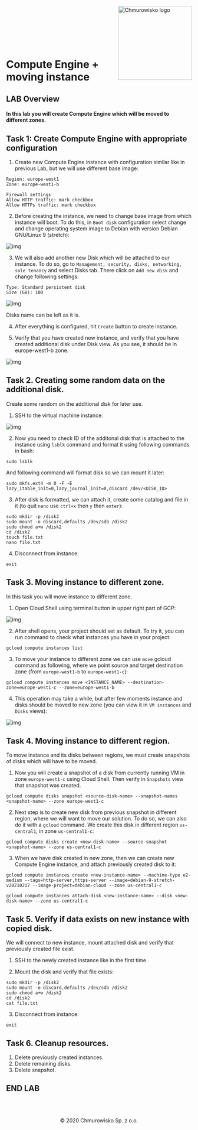<img src="../../../img/logo.png" alt="Chmurowisko logo" width="200"  align="right">
<br><br>
<br><br>
<br><br>

# Compute Engine + moving instance


## LAB Overview

#### In this lab you will create Compute Engine which will be moved to different zones.

## Task 1: Create Compute Engine with appropriate configuration

1. Create new Compute Engine instance with configuration similar like in previous Lab, but we will use different base image:

```
Region: europe-west1
Zone: europe-west1-b

Firewall settings
Allow HTTP traffic: mark checkbox
Allow HTTPs traffic: mark checkbox
```

2. Before creating the instance, we need to change base image from which instance will boot. To do this, in ``Boot disk`` configuration select change and change operating system image to Debian with version Debian GNU/Linux 9 (stretch):

![img](./img/boot-image.png)

3. We will also add another new Disk which will be attached to our instance. To do so, go to ``Management, security, disks, networking, sole tenancy`` and select Disks tab. There click on ``Add new disk`` and change following settings:

```
Type: Standard persistent disk
Size (GB): 100
```

![img](./img/add-new-disk.png)

Disks name can be left as it is.

4. After everything is configured, hit ``Create`` button to create instance.

5. Verify that you have created new instance, and verify that you have created additional disk under Disk view. As you see, it should be in europe-west1-b zone.

![img](./img/new-disk.png)


## Task 2. Creating some random data on the additional disk.
Create some random on the additional disk for later use.

1. SSH to the virtual machine instance:

![img](./img/ssh-to-vm1.png)

2. Now you need to check ID of the additonal disk that is attached to the instance using ``lsblk`` command and format it using following commands in bash:

```
sudo lsblk
```
And following command will format disk so we can mount it later:
```
sudo mkfs.ext4 -m 0 -F -E lazy_itable_init=0,lazy_journal_init=0,discard /dev/<DISK_ID>
```

3. After disk is formatted, we can attach it, create some catalog and file in it (to quit ``nano`` use ``ctrl+x`` then ``y`` then ``enter``):

```
sudo mkdir -p /disk2
sudo mount -o discard,defaults /dev/sdb /disk2
sudo chmod a+w /disk2
cd /disk2
touch file.txt
nano file.txt
```

4. Disconnect from instance:

```
exit
```

## Task 3. Moving instance to different zone.
In this task you will move instance to different zone.

1. Open Cloud Shell using terminal button in upper right part of GCP:

![img](./img/open-shell.png)

2. After shell opens, your project should set as default. To try it, you can run command to check what instances you have in your project:

```
gcloud compute instances list
```

3. To move your instance to different zone we can use ``move`` gcloud command as following, where we point source and target destination zone (from ``europe-west1-b`` to ``europe-west1-c``):

```
gcloud compute instances move <INSTANCE_NAME> --destination-zone=europe-west1-c --zone=europe-west1-b
```
4. This operation may take a while, but after few moments instance and disks should be moved to new zone (you can view it in ``VM instances`` and ``Disks`` views):

![img](./img/disks-zone-c.png)

## Task 4. Moving instance to different region.

To move instance and its disks between regions, we must create snapshots of disks which will have to be moved.

1. Now you will create a snapshot of a disk from currently running VM in zone ``europe-west1-c`` using Cloud Shell. Then verify in ``Snapshots`` view that snapshot was created.

```
gcloud compute disks snapshot <source-disk-name> --snapshot-names <snapshot-name> --zone europe-west1-c
```

2. Next step is to create new disk from previous snapshot in different region, where we will want to move our solution. To do so, we can also do it with a ``gcloud`` command. We create this disk in different region ``us-central1``, in zone ``us-central1-c``:

```
gcloud compute disks create <new-disk-name> --source-snapshot <snapshot-name> --zone us-central1-c
```

3. When we have disk created in new zone, then we can create new Compute Engine instance, and attach previously created disk to it:

```
gcloud compute instances create <new-instance-name> --machine-type e2-medium --tags=http-server,https-server --image=debian-9-stretch-v20210217 --image-project=debian-cloud --zone us-central1-c
```
```
gcloud compute instances attach-disk <new-instance-name> --disk <new-disk-name> --zone us-central1-c
```

## Task 5. Verify if data exists on new instance with copied disk.
We will connect to new instance, mount attached disk and verify that previously created file exist.

1. SSH to the newly created instance like in the first time.

2. Mount the disk and verify that file exists:

```
sudo mkdir -p /disk2
sudo mount -o discard,defaults /dev/sdb /disk2
sudo chmod a+w /disk2
cd /disk2
cat file.txt
```

3. Disconnect from instance:
```
exit
```

## Task 6. Cleanup resources.

1. Delete previously created instances.
2. Delete remaining disks.
3. Delete snapshot.




## END LAB

<br><br>

<center><p>&copy; 2020 Chmurowisko Sp. z o.o.<p></center>
